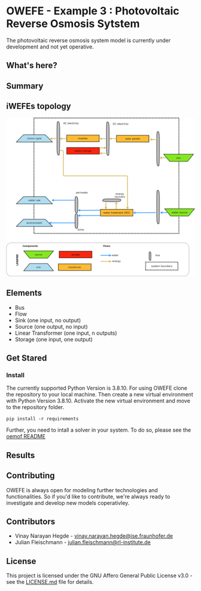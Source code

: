 # OWEFE - Example 3 : Photovoltaic Reverse Osmosis Sytstem

The photovoltaic reverse osmosis system model is currently under development and not yet operative.

## What's here?

## Summary

## iWEFEs topology

![iWEFEs topology](https://github.com/rl-institut/OWEFE/blob/master/docs/assets/iWEFEs_topology_PV_RO.png)

## Elements

* Bus
* Flow
* Sink (one input, no output)
* Source (one output, no input)
* Linear Transformer (one input, n outputs)
* Storage (one input, one output)

## Get Stared

### Install 
The currently supported Python Version is 3.8.10. For using OWEFE clone the repository to your local machine. Then create a new virtual environment with Python Version 3.8.10. Activate the new virtual environment and move to the repository folder.

    pip install -r requirements

Further, you need to intall a solver in your system. To do so, please see the [oemof README](https://github.com/oemof/oemof-solph#readme)

## Results

## Contributing

OWEFE is always open for modeling further technologies and functionalities. So if you'd like to contribute, we're always ready to investigate and develop new models coperativley.

## Contributors

* Vinay Narayan Hegde - vinay.narayan.hegde@ise.fraunhofer.de 
* Julian Fleischmann - julian.fleischmann@rl-institute.de


## License

This project is licensed under the GNU Affero General Public License v3.0 - see the [LICENSE.md](https://github.com/rl-institut/OWEFE/blob/master/LICENSE) file for details.
